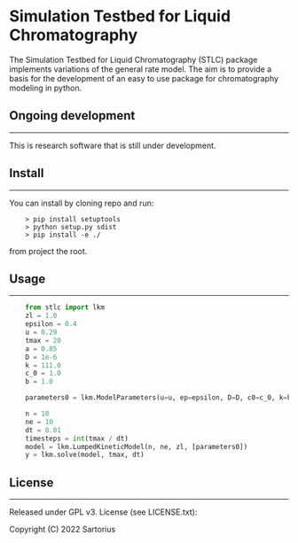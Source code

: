 # Simulation Testbed for Liquid Chromatography
The Simulation Testbed for Liquid Chromatography (STLC) package implements variations of the general rate model. The aim is to provide a basis for the development of an easy to use package for chromatography modeling in python. 


## Ongoing development
---

This is research software that is still under development.


## Install
---
You can install by cloning repo and run:

```
	> pip install setuptools
	> python setup.py sdist
	> pip install -e ./
```

from project the root.

## Usage
---

```python
	from stlc import lkm
	zl = 1.0
	epsilon = 0.4
	u = 0.29
	tmax = 20
	a = 0.85
	D = 1e-6
	k = 111.0
	c_0 = 1.0
	b = 1.0

	parameters0 = lkm.ModelParameters(u=u, ep=epsilon, D=D, c0=c_0, k=k, a=a, b=b, ip = lambda t: t<1.)

	n = 10
	ne = 10
	dt = 0.01
	timesteps = int(tmax / dt)
	model = lkm.LumpedKineticModel(n, ne, zl, [parameters0])
	y = lkm.solve(model, tmax, dt)
```


## License
---

Released under GPL v3. License (see LICENSE.txt):

Copyright (C) 2022 Sartorius

